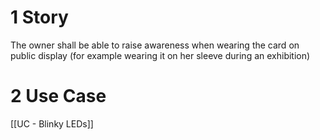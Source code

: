 # 1 Story
The owner shall be able to raise awareness when wearing the card on public display (for example wearing it on her sleeve during an exhibition)

# 2 Use Case
[[UC - Blinky LEDs]]